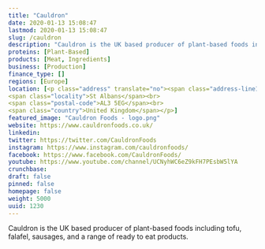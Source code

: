 ```yaml
---
title: "Cauldron"
date: 2020-01-13 15:08:47
lastmod: 2020-01-13 15:08:47
slug: /cauldron
description: "Cauldron is the UK based producer of plant-based foods including tofu, falafel, sausages, and a range of ready to eat products."
proteins: [Plant-Based]
products: [Meat, Ingredients]
business: [Production]
finance_type: []
regions: [Europe]
location: [<p class="address" translate="no"><span class="address-line1">Spencer Street</span><br>
<span class="locality">St Albans</span><br>
<span class="postal-code">AL3 5EG</span><br>
<span class="country">United Kingdom</span></p>]
featured_image: "Cauldron Foods - logo.png"
website: https://www.cauldronfoods.co.uk/
linkedin: 
twitter: https://twitter.com/CauldronFoods
instagram: https://www.instagram.com/cauldronfoods/
facebook: https://www.facebook.com/CauldronFoods/
youtube: https://www.youtube.com/channel/UCNyhWC6eZ9kFH7PEsbW5lYA
crunchbase: 
draft: false
pinned: false
homepage: false
weight: 5000
uuid: 1230
---
```

Cauldron is the UK based producer of plant-based foods including tofu, falafel, sausages, and a range of ready to eat products.
